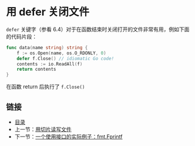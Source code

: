 # 用 defer 关闭文件

`defer` 关键字（参看 6.4）对于在函数结束时关闭打开的文件非常有用，例如下面的代码片段：

```go
func data(name string) string {
	f := os.Open(name, os.O_RDONLY, 0)
	defer f.Close() // idiomatic Go code!
	contents := io.ReadAll(f)
	return contents
}

```
在函数 return 后执行了 `f.Close()`


## 链接

- [目录](directory.md)
- 上一节：[用切片读写文件](12.6.md)
- 下一节：[一个使用接口的实际例子：fmt.Fprintf](12.8.md)
